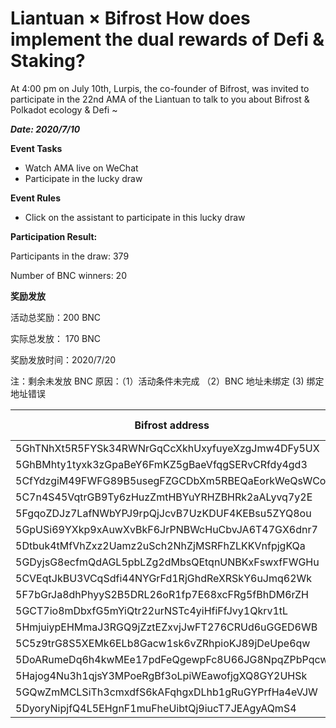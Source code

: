 # Liantuan × Bifrost How does implement the dual rewards of Defi & Staking?

At 4:00 pm on July 10th, Lurpis, the co-founder of Bifrost, was invited to participate in the 22nd AMA of the Liantuan to talk to you about Bifrost & Polkadot ecology & Defi ~

***Date: 2020/7/10***

**Event Tasks**
- Watch AMA live on WeChat
- Participate in the lucky draw

**Event Rules**
- Click on the assistant to participate in this lucky draw

**Participation Result:**

Participants in the draw: 379

Number of BNC winners: 20

**奖励发放**

活动总奖励：200 BNC

实际总发放： 170 BNC

奖励发放时间：2020/7/20

注：剩余未发放 BNC 原因：（1）活动条件未完成 （2）BNC 地址未绑定  (3) 绑定地址错误

| Bifrost address                                  | BNC amount |
| ------------------------------------------------ | ---------- |
| 5GhTNhXt5R5FYSk34RWNrGqCcXkhUxyfuyeXzgJmw4DFy5UX | 10 BNC     |
| 5GhBMhty1tyxk3zGpaBeY6FmKZ5gBaeVfqgSERvCRfdy4gd3 | 10 BNC     |
| 5CfYdzgiM49FWFG89B5usegFZGCDbXm5RBEQaEorkWeQsWCo | 10 BNC     |
| 5C7n4S45VqtrGB9Ty6zHuzZmtHBYuYRHZBHRk2aALyvq7y2E | 10 BNC     |
| 5FgqoZDJz7LafNWbYPJ9rpQjJcvB7UzKDUF4KEBsu5ZYQ8ou | 10 BNC     |
| 5GpUSi69YXkp9xAuwXvBkF6JrPNBWcHuCbvJA6T47GX6dnr7 | 10 BNC     |
| 5Dtbuk4tMfVhZxz2Uamz2uSch2NhZjMSRFhZLKKVnfpjgKQa | 10 BNC     |
| 5GDyjsG8ecfmQdAGL5pbLZg2dMbsQEtqnUNBKxFswxfFWGHu | 10 BNC     |
| 5CVEqtJkBU3VCqSdfi44NYGrFd1RjGhdReXRSkY6uJmq62Wk | 10 BNC     |
| 5F7bGrJa8dhPhyyS2B5DRL26oR1fp7E68xcFRg5fBhDM6rZH | 10 BNC     |
| 5GCT7io8mDbxfG5mYiQtr22urNSTc4yiHfiFfJvy1Qkrv1tL | 10 BNC     |
| 5HmjuiypEHMmaJ3RGQ9jZztEZxvjJwFT276CRUd6uGGED6WB | 10 BNC     |
| 5C5z9trG8S5XEMk6ELb8Gacw1sk6vZRhpioKJ89jDeUpe6qw | 10 BNC     |
| 5DoARumeDq6h4kwMEe17pdFeQgewpFc8U66JG8NpqZPbPqcw | 10 BNC     |
| 5Hajog4Nu3h1qjsY3MPoeRgBf3oLpiWEawofjgXQ8GY2UHSk | 10 BNC     |
| 5GQwZmMCLSiTh3cmxdfS6kAFqhgxDLhb1gRuGYPrfHa4eVJW | 10 BNC     |
| 5DyoryNipjfQ4L5EHgnF1muFheUibtQj9iucT7JEAgyAQmS4 | 10 BNC     |
